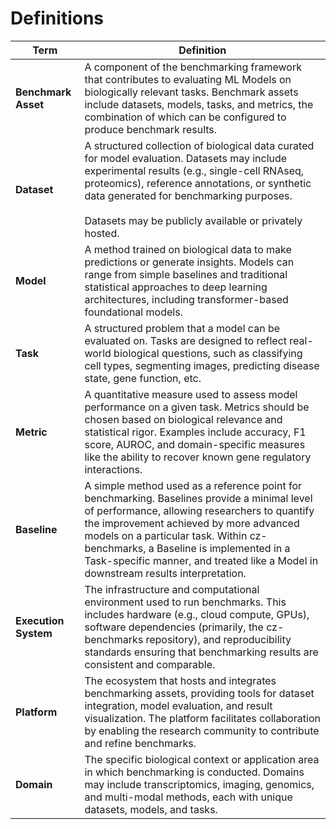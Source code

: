 # Definitions


| Term                  | Definition |
| --------------------- | --------------------------------------------------------------------------------------------------------------------------------------------------------------------------------------------------------------------------------------------------------------------------------------------------------------------------------------------------------------- |
| **Benchmark Asset**  | A component of the benchmarking framework that contributes to evaluating ML Models on biologically relevant tasks. Benchmark assets include datasets, models, tasks, and metrics, the combination of which can be configured to produce benchmark results.                                                                                                      |
| **Dataset**           | A structured collection of biological data curated for model evaluation. Datasets may include experimental results (e.g., single-cell RNAseq, proteomics), reference annotations, or synthetic data generated for benchmarking purposes. <br><br>Datasets may be publicly available or privately hosted.                                              |
| **Model**             | A method trained on biological data to make predictions or generate insights. Models can range from simple baselines and traditional statistical approaches to deep learning architectures, including transformer-based foundational models.                                                                                                                    |
| **Task**              | A structured problem that a model can be evaluated on. Tasks are designed to reflect real-world biological questions, such as classifying cell types, segmenting images, predicting disease state, gene function, etc.                                                                                                                                          |
| **Metric**            | A quantitative measure used to assess model performance on a given task. Metrics should be chosen based on biological relevance and statistical rigor. Examples include accuracy, F1 score, AUROC, and domain-specific measures like the ability to recover known gene regulatory interactions.                                                                 |
| **Baseline**          | A simple method used as a reference point for benchmarking. Baselines provide a minimal level of performance, allowing researchers to quantify the improvement achieved by more advanced models on a particular task. Within cz-benchmarks, a Baseline is implemented in a Task-specific manner, and treated like a Model in downstream results interpretation. |
| **Execution System**  | The infrastructure and computational environment used to run benchmarks. This includes hardware (e.g., cloud compute, GPUs), software dependencies (primarily, the cz-benchmarks repository), and reproducibility standards ensuring that benchmarking results are consistent and comparable.                                                                   |
| **Platform**          | The ecosystem that hosts and integrates benchmarking assets, providing tools for dataset integration, model evaluation, and result visualization. The platform facilitates collaboration by enabling the research community to contribute and refine benchmarks.                                                                                                |
| **Domain**            | The specific biological context or application area in which benchmarking is conducted. Domains may include transcriptomics, imaging, genomics, and multi-modal methods, each with unique datasets, models, and tasks.                                                                                                                                           |

